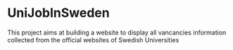 # UniJobInSweden
This project aims at building a website to display all vancancies information collected from the official websites of Swedish Universities
